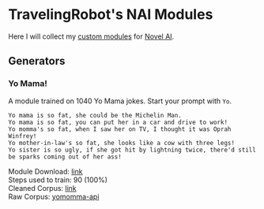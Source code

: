 # TravelingRobot's NAI Modules
Here I will collect my [custom modules](https://naidb.miraheze.org/wiki/Detailed_Concepts#AI_Modules) for [Novel AI](https://novelai.net/).

## Generators

### Yo Mama!
A module trained on 1040 Yo Mama jokes. Start your prompt with `Yo`.
```
Yo mama is so fat, she could be the Michelin Man.
Yo mama is so fat, you can put her in a car and drive to work!
Yo momma's so fat, when I saw her on TV, I thought it was Oprah Winfrey!
Yo mother-in-law's so fat, she looks like a cow with three legs!
Yo sister is so ugly, if she got hit by lightning twice, there'd still be sparks coming out of her ass!
```
Module Download: [link](https://raw.githubusercontent.com/TravellingRobot/NAI_modules/main/generators/yo_mama/Yo%20Mama!.module)\
Steps used to train: 90 (100%)\
Cleaned Corpus: [link](https://github.com/TravellingRobot/NAI_modules/blob/main/generators/yo_mama/jokes_cleaned.txt)\
Raw Corpus: [yomomma-api](https://github.com/rdegges/yomomma-api/blob/master/jokes.txt)
